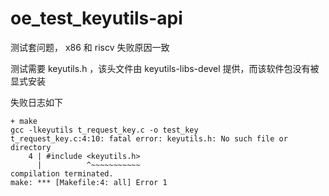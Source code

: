 # oe_test_keyutils-api

测试套问题， x86 和 riscv 失败原因一致

测试需要 keyutils.h ，该头文件由 keyutils-libs-devel 提供，而该软件包没有被显式安装

失败日志如下

```
+ make
gcc -lkeyutils t_request_key.c -o test_key
t_request_key.c:4:10: fatal error: keyutils.h: No such file or directory
    4 | #include <keyutils.h>
      |          ^~~~~~~~~~~~
compilation terminated.
make: *** [Makefile:4: all] Error 1
```

